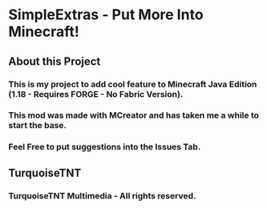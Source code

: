 # SimpleExtras - Put More Into Minecraft!

## About this Project
### This is my project to add cool feature to Minecraft Java Edition (1.18 - Requires FORGE - No Fabric Version).
### This mod was made with MCreator and has taken me a while to start the base.
### Feel Free to put suggestions into the Issues Tab.



## TurquoiseTNT
### TurquoiseTNT Multimedia - All rights reserved.
